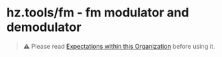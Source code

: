 # hz.tools/fm - fm modulator and demodulator

> :warning: Please read [Expectations within this Organization](https://github.com/hztools/.github/tree/main/profile#expectations-within-this-organization) before using it.
